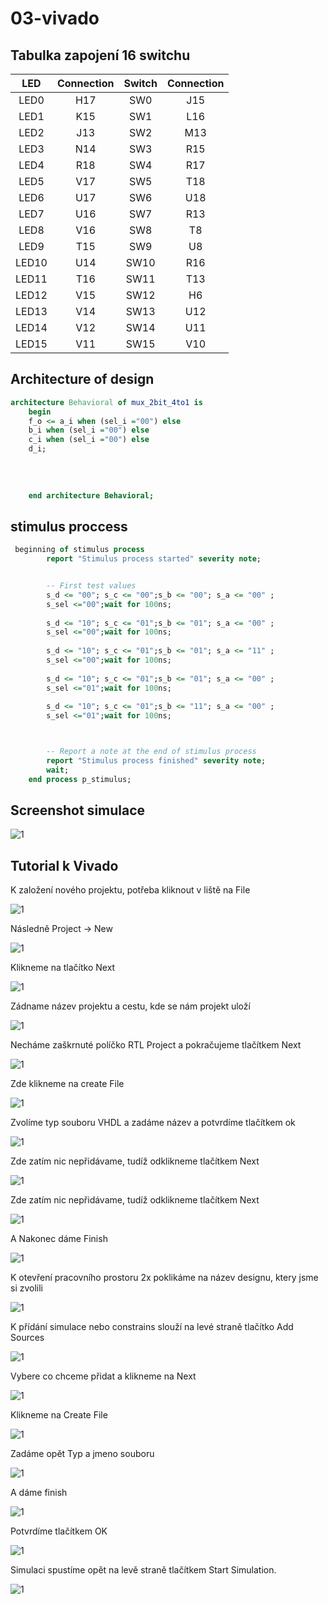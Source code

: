 # 03-vivado
## Tabulka zapojení 16 switchu
| **LED** | **Connection** | **Switch** | **Connection** | 
| :-: | :-: | :-: | :-: |
| LED0 | H17 | SW0 | J15 |
| LED1 | K15 | SW1 | L16 |
| LED2 | J13 | SW2 | M13 |
| LED3 | N14 | SW3 | R15 |
| LED4 | R18 | SW4 | R17 |
| LED5 | V17 | SW5 | T18 |
| LED6 | U17 | SW6 | U18 |
| LED7 | U16 | SW7 | R13 |
| LED8 | V16 | SW8 | T8 |
| LED9 | T15 | SW9 | U8 |
| LED10 | U14 | SW10 | R16 |
| LED11 | T16 | SW11 | T13 |
| LED12 | V15 | SW12 | H6 |
| LED13 | V14 | SW13 | U12 |
| LED14 | V12 | SW14 | U11 |
| LED15 | V11 | SW15 | V10 |
## Architecture of design
```vhdl
architecture Behavioral of mux_2bit_4to1 is
    begin
    f_o <= a_i when (sel_i ="00") else
    b_i when (sel_i ="00") else
    c_i when (sel_i ="00") else
    d_i;
    
   
  
 
    end architecture Behavioral;
```
## stimulus proccess
```vhdl
 beginning of stimulus process
        report "Stimulus process started" severity note;


        -- First test values
        s_d <= "00"; s_c <= "00";s_b <= "00"; s_a <= "00" ;
        s_sel <="00";wait for 100ns;
 
        s_d <= "10"; s_c <= "01";s_b <= "01"; s_a <= "00" ;
        s_sel <="00";wait for 100ns;
        
        s_d <= "10"; s_c <= "01";s_b <= "01"; s_a <= "11" ;
        s_sel <="00";wait for 100ns;
        
        s_d <= "10"; s_c <= "01";s_b <= "01"; s_a <= "00" ;
        s_sel <="01";wait for 100ns;
        
        s_d <= "10"; s_c <= "01";s_b <= "11"; s_a <= "00" ;
        s_sel <="01";wait for 100ns;



        -- Report a note at the end of stimulus process
        report "Stimulus process finished" severity note;
        wait;
    end process p_stimulus;
```
## Screenshot simulace
![1](images/simulace.PNG)
## Tutorial k Vivado
K založení nového projektu, potřeba kliknout v liště na File


![1](images/1.PNG)


Následně Project -> New


![1](images/2.PNG)


Klikneme na tlačítko Next


![1](images/3.PNG)


Zádname název projektu a cestu, kde se nám projekt uloží


![1](images/4.PNG)


Necháme zaškrnuté políčko RTL Project a pokračujeme tlačítkem Next


![1](images/5.PNG)


Zde klikneme na create File


![1](images/6.PNG)


Zvolíme typ souboru VHDL a zadáme název a potvrdíme tlačítkem ok


![1](images/7.PNG)


Zde zatím nic nepřidávame, tudíž odklikneme tlačítkem Next


![1](images/8.PNG)


Zde zatím nic nepřidávame, tudíž odklikneme tlačítkem Next


![1](images/9.PNG)


A Nakonec dáme Finish


![1](images/10.PNG)


K otevření pracovního prostoru 2x poklikáme na název designu, ktery jsme si zvolili


![1](images/11.PNG)


K přídání simulace nebo constrains slouží na levé straně tlačítko Add Sources


![1](images/12.PNG)


Vybere co chceme přidat a klikneme na Next


![1](images/13.PNG)


Klikneme na Create File


![1](images/14.PNG)


Zadáme opět Typ a jmeno souboru


![1](images/15.PNG)


A dáme finish


![1](images/16.PNG)


Potvrdíme tlačítkem OK


![1](images/17.PNG)


Simulaci spustíme opět na levě straně tlačítkem Start Simulation.


![1](images/18.PNG)